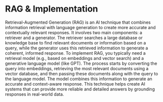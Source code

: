 # RAG & Implementation

Retrieval-Augmented Generation (RAG) is an AI technique that combines information retrieval with language generation to create more accurate and contextually relevant responses. It involves two main components: a retriever and a generator. The retriever searches a large database or knowledge base to find relevant documents or information based on a query, while the generator uses this retrieved information to generate a coherent, informed response. To implement RAG, you typically need a retrieval model (e.g., based on embeddings and vector search) and a generative language model (like GPT). The process starts by converting the query into embeddings, retrieving the most relevant documents using a vector database, and then passing these documents along with the query to the language model. The model combines this information to generate an accurate and context-aware response. This technique helps create AI systems that can provide more reliable and detailed answers by grounding responses in real-world data.